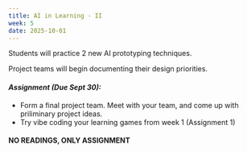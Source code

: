 ```yaml
---
title: AI in Learning - II
week: 5
date: 2025-10-01
---
```


Students will practice 2 new AI prototyping techniques. 

Project teams will begin documenting their design priorities. 

#### ***Assignment (Due Sept 30):*** 
- Form a final project team. Meet with your team, and come up with priliminary project ideas.
- Try vibe coding your learning games from week 1 (Assignment 1)

#### **NO READINGS, ONLY ASSIGNMENT**


